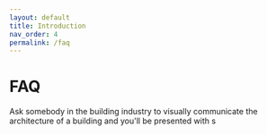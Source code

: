 ```yaml
---
layout: default
title: Introduction
nav_order: 4
permalink: /faq
---
```


# FAQ

Ask somebody in the building industry to visually communicate the architecture of a building and you'll be presented
with s
